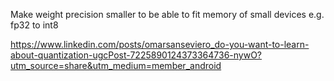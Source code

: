 Make weight precision smaller to be able to fit memory of small devices
e.g. fp32 to int8

https://www.linkedin.com/posts/omarsanseviero_do-you-want-to-learn-about-quantization-ugcPost-7225890124373364736-nywO?utm_source=share&utm_medium=member_android